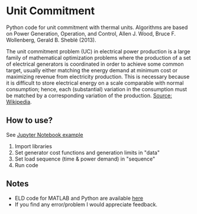 # Unit Commitment
Python code for unit commitment with thermal units.
Algorithms are based on Power Generation, Operation, and Control, Allen J. Wood, Bruce F. Wollenberg, Gerald B. Sheblé (2013).

The unit commitment problem (UC) in electrical power production is a large family of mathematical optimization problems where the production of a set of electrical generators is coordinated in order to achieve some common target, usually either matching the energy demand at minimum cost or maximizing revenue from electricity production. This is necessary because it is difficult to store electrical energy on a scale comparable with normal consumption; hence, each (substantial) variation in the consumption must be matched by a corresponding variation of the production. 
[Source: Wikipedia](https://en.wikipedia.org/wiki/Unit_commitment_problem_in_electrical_power_production).

## How to use? 
See [Jupyter Notebook example](https://github.com/kypexfly/unit-commitment/blob/master/uc_load_curve.ipynb)
1. Import libraries
2. Set generator cost functions and generation limits in "data"
3. Set load sequence (time & power demand) in "sequence"
4. Run code

## Notes
* ELD code for MATLAB and Python are available [here](https://github.com/kypexfly/economic-load-dispatch)
* If you find any error/problem I would appreciate feedback.
